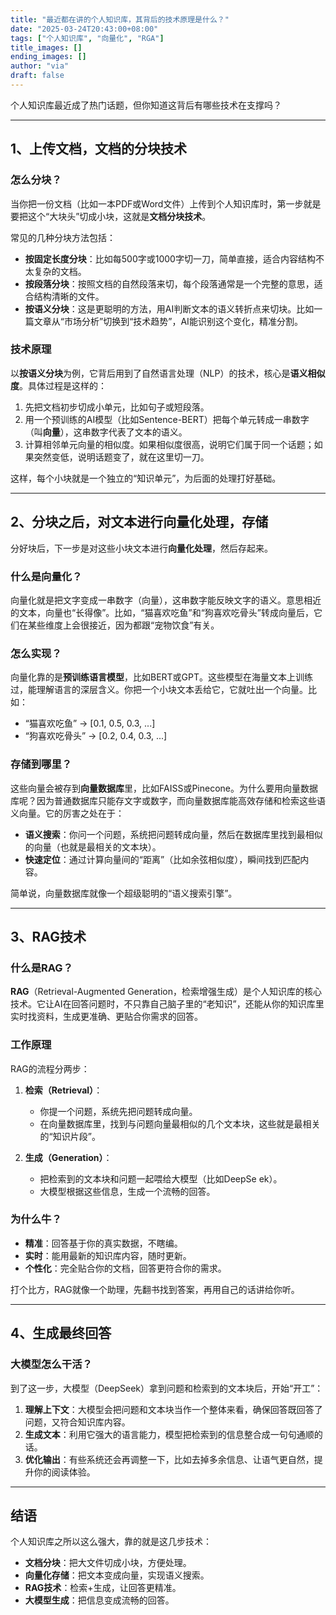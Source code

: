 ```yaml
---
title: "最近都在讲的个人知识库，其背后的技术原理是什么？"
date: "2025-03-24T20:43:00+08:00"
tags: ["个人知识库", "向量化", "RGA"]
title_images: []
ending_images: []
author: "via"
draft: false
---
```

<!-- introduction -->

个人知识库最近成了热门话题，但你知道这背后有哪些技术在支撑吗？

---

## 1、上传文档，文档的分块技术

### 怎么分块？

当你把一份文档（比如一本PDF或Word文件）上传到个人知识库时，第一步就是要把这个“大块头”切成小块，这就是**文档分块技术**。

常见的几种分块方法包括：

- **按固定长度分块**：比如每500字或1000字切一刀，简单直接，适合内容结构不太复杂的文档。
- **按段落分块**：按照文档的自然段落来切，每个段落通常是一个完整的意思，适合结构清晰的文件。
- **按语义分块**：这是更聪明的方法，用AI判断文本的语义转折点来切块。比如一篇文章从“市场分析”切换到“技术趋势”，AI能识别这个变化，精准分割。

<!--more-->
<!-- rest of the content -->

### 技术原理

以**按语义分块**为例，它背后用到了自然语言处理（NLP）的技术，核心是**语义相似度**。具体过程是这样的：

1. 先把文档初步切成小单元，比如句子或短段落。
2. 用一个预训练的AI模型（比如Sentence-BERT）把每个单元转成一串数字（叫**向量**），这串数字代表了文本的语义。
3. 计算相邻单元向量的相似度。如果相似度很高，说明它们属于同一个话题；如果突然变低，说明话题变了，就在这里切一刀。

这样，每个小块就是一个独立的“知识单元”，为后面的处理打好基础。

---

## 2、分块之后，对文本进行向量化处理，存储

分好块后，下一步是对这些小块文本进行**向量化处理**，然后存起来。

### 什么是向量化？

向量化就是把文字变成一串数字（向量），这串数字能反映文字的语义。意思相近的文本，向量也“长得像”。比如，“猫喜欢吃鱼”和“狗喜欢吃骨头”转成向量后，它们在某些维度上会很接近，因为都跟“宠物饮食”有关。

### 怎么实现？

向量化靠的是**预训练语言模型**，比如BERT或GPT。这些模型在海量文本上训练过，能理解语言的深层含义。你把一个小块文本丢给它，它就吐出一个向量。比如：

- “猫喜欢吃鱼” → [0.1, 0.5, 0.3, ...]
- “狗喜欢吃骨头” → [0.2, 0.4, 0.3, ...]

### 存储到哪里？

这些向量会被存到**向量数据库**里，比如FAISS或Pinecone。为什么要用向量数据库呢？因为普通数据库只能存文字或数字，而向量数据库能高效存储和检索这些语义向量。它的厉害之处在于：

- **语义搜索**：你问一个问题，系统把问题转成向量，然后在数据库里找到最相似的向量（也就是最相关的文本块）。
- **快速定位**：通过计算向量间的“距离”（比如余弦相似度），瞬间找到匹配内容。

简单说，向量数据库就像一个超级聪明的“语义搜索引擎”。

---

## 3、RAG技术

### 什么是RAG？

**RAG**（Retrieval-Augmented Generation，检索增强生成）是个人知识库的核心技术。它让AI在回答问题时，不只靠自己脑子里的“老知识”，还能从你的知识库里实时找资料，生成更准确、更贴合你需求的回答。

### 工作原理

RAG的流程分两步：

1. **检索（Retrieval）**：
   - 你提一个问题，系统先把问题转成向量。
   - 在向量数据库里，找到与问题向量最相似的几个文本块，这些就是最相关的“知识片段”。

2. **生成（Generation）**：
   - 把检索到的文本块和问题一起喂给大模型（比如DeepSe ek）。
   - 大模型根据这些信息，生成一个流畅的回答。

### 为什么牛？

- **精准**：回答基于你的真实数据，不瞎编。
- **实时**：能用最新的知识库内容，随时更新。
- **个性化**：完全贴合你的文档，回答更符合你的需求。

打个比方，RAG就像一个助理，先翻书找到答案，再用自己的话讲给你听。

---

## 4、生成最终回答

### 大模型怎么干活？

到了这一步，大模型（DeepSeek）拿到问题和检索到的文本块后，开始“开工”：

1. **理解上下文**：大模型会把问题和文本块当作一个整体来看，确保回答既回答了问题，又符合知识库内容。
2. **生成文本**：利用它强大的语言能力，模型把检索到的信息整合成一句句通顺的话。
3. **优化输出**：有些系统还会再调整一下，比如去掉多余信息、让语气更自然，提升你的阅读体验。

---

## 结语

个人知识库之所以这么强大，靠的就是这几步技术：

- **文档分块**：把大文件切成小块，方便处理。
- **向量化存储**：把文本变成向量，实现语义搜索。
- **RAG技术**：检索+生成，让回答更精准。
- **大模型生成**：把信息变成流畅的回答。
